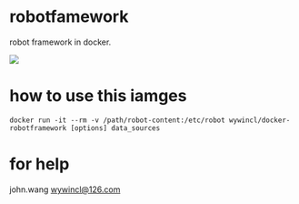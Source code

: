 # robotfamework
robot framework in docker.

[![](https://images.microbadger.com/badges/image/wywincl/robotframework.svg)](http://microbadger.com/images/wywincl/robotframework "Get your own image badge on microbadger.com")

# how to use this iamges

```
docker run -it --rm -v /path/robot-content:/etc/robot wywincl/docker-robotframework [options] data_sources
```

# for help

john.wang <wywincl@126.com>
